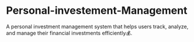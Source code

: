 # Personal-investement-Management
A personal investment management system that helps users track, analyze, and manage their financial investments efficiently💰.
